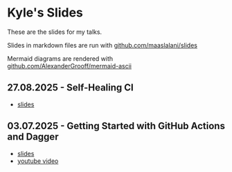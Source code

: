 # Kyle's Slides

These are the slides for my talks.

Slides in markdown files are run with [github.com/maaslalani/slides](https://github.com/maaslalani/slides)

Mermaid diagrams are rendered with [github.com/AlexanderGrooff/mermaid-ascii](https://github.com/AlexanderGrooff/mermaid-ascii)

## 27.08.2025 - Self-Healing CI

- [slides](./self_healing_ci.md)

## 03.07.2025 - Getting Started with GitHub Actions and Dagger

- [slides](./gha_intro.md)
- [youtube video](https://www.youtube.com/watch?v=Ahg-3_Ok-rY)
